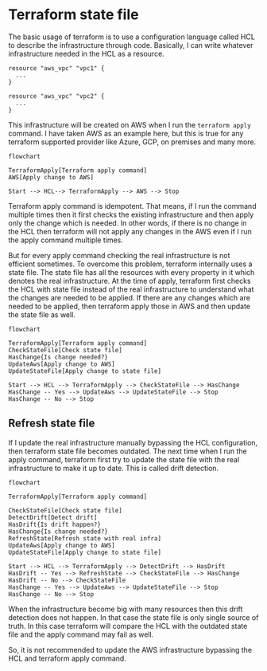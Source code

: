 # Terraform state file 

The basic usage of terraform is to use a configuration language called HCL to describe the infrastructure through code. 
Basically, I can write whatever infrastructure needed in the HCL as a resource.

```hcl
resource "aws_vpc" "vpc1" {
  ...
}

resource "aws_vpc" "vpc2" {
  ...
}
```

This infrastructure will be created on AWS when I run the `terraform apply` command. I have taken AWS as an example here, 
but this is true for any terraform supported provider like Azure, GCP, on premises and many more.

```mermaid
flowchart

TerraformApply[Terraform apply command]
AWS[Apply change to AWS]

Start --> HCL--> TerraformApply --> AWS --> Stop
```

Terraform apply command is idempotent. That means, if I run the command multiple times then it first checks the existing 
infrastructure and then apply only the change which is needed. In other words, if there is no change in the HCL then terraform 
will not apply any changes in the AWS even if I run the apply command multiple times.

But for every apply command checking the real infrastructure is not efficient sometimes. To overcome this problem, terraform 
internally uses a state file. The state file has all the resources with every property in it which denotes the real infrastructure. 
At the time of apply, terraform first checks the HCL with state file instead of the real infrastructure to understand what 
the changes are needed to be applied. If there are any changes which are needed to be applied, then terraform apply those 
in AWS and then update the state file as well.

```mermaid
flowchart

TerraformApply[Terraform apply command]
CheckStateFile[Check state file]
HasChange{Is change needed?}
UpdateAws[Apply change to AWS]
UpdateStateFile[Apply change to state file]

Start --> HCL --> TerraformApply --> CheckStateFile --> HasChange
HasChange -- Yes --> UpdateAws --> UpdateStateFile --> Stop
HasChange -- No --> Stop
```

## Refresh state file

If I update the real infrastructure manually bypassing the HCL configuration, then terraform state file becomes outdated. 
The next time when I run the apply command, terraform first try to update the state file with the real infrastructure to 
make it up to date. This is called drift detection.

```mermaid
flowchart

TerraformApply[Terraform apply command]

CheckStateFile[Check state file]
DetectDrift[Detect drift]
HasDrift{Is drift happen?}
HasChange{Is change needed?}
RefreshState[Refresh state with real infra]
UpdateAws[Apply change to AWS]
UpdateStateFile[Apply change to state file]

Start --> HCL --> TerraformApply --> DetectDrift --> HasDrift 
HasDrift -- Yes --> RefreshState --> CheckStateFile --> HasChange
HasDrift -- No --> CheckStateFile 
HasChange -- Yes --> UpdateAws --> UpdateStateFile --> Stop
HasChange -- No --> Stop
```

When the infrastructure become big with many resources then this drift detection does not happen. In that case the state 
file is only single source of truth. In this case terraform will compare the HCL with the outdated state file and the apply 
command may fail as well.

So, it is not recommended to update the AWS infrastructure bypassing the HCL and terraform apply command.
